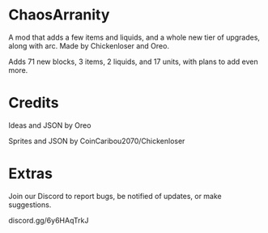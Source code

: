 # ChaosArranity
A mod that adds a few items and liquids, and a whole new tier of upgrades, along with arc. Made by Chickenloser and Oreo. 

Adds 71 new blocks, 3 items, 2 liquids, and 17 units, with plans to add even more.

# Credits
Ideas and JSON by Oreo

Sprites and JSON by CoinCaribou2070/Chickenloser

# Extras
Join our Discord to report bugs, be notified of updates, or make suggestions.

discord.gg/6y6HAqTrkJ
